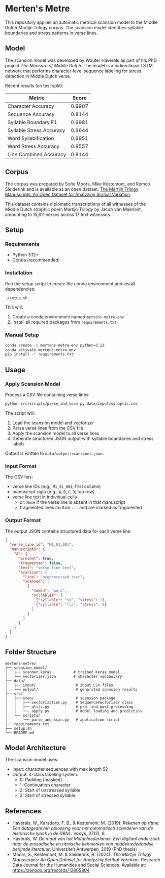 # Merten's Metre

This repository applies an automatic metrical scansion model to the Middle Dutch Martijn Trilogy corpus. The scansion model identifies syllable boundaries and stress patterns in verse lines.

## Model

The scansion model was developed by Wouter Haverals as part of his PhD project *The Measure of Middle Dutch*. The model is a bidirectional LSTM network that performs character-level sequence labeling for stress detection in Middle Dutch verse.

Recent results (on test split):

| Metric | Score |
|--------|-------|
| Character Accuracy | 0.9907 |
| Sequence Accuracy | 0.8144 |
| Syllable Boundary F1 | 0.9981 |
| Syllable Stress Accuracy | 0.9644 |
| Word Syllabification | 0.9951 |
| Word Stress Accuracy | 0.9557 |
| Line Combined Accuracy | 0.8144 |

## Corpus

The corpus was prepared by Sofie Moors, Mike Kestemont, and Remco Sleiderink and is available as an open dataset: [The Martijn Trilogy Manuscripts: An Open Dataset for Analyzing Scribal Variation](https://zenodo.org/records/12805804).

This dataset contains diplomatic transcriptions of all witnesses of the Middle Dutch strophic poem Martijn Trilogy by Jacob van Maerlant, amounting to 15,811 verses across 17 text witnesses.

## Setup

### Requirements

- Python 3.12+
- Conda (recommended)

### Installation

Run the setup script to create the conda environment and install dependencies:

```bash
./setup.sh
```

This will:
1. Create a conda environment named `mertens-metre-env`
2. Install all required packages from `requirements.txt`

### Manual Setup

```bash
conda create -n mertens-metre-env python=3.12
conda activate mertens-metre-env
pip install -r requirements.txt
```

## Usage

### Apply Scansion Model

Process a CSV file containing verse lines:

```bash
python src/scripts/parse_and_scan.py data/input/synoptic.csv
```

The script will:
1. Load the scansion model and vectorizer
2. Parse verse lines from the CSV file
3. Apply the scansion model to all verse lines
4. Generate structured JSON output with syllable boundaries and stress labels

Output is written to `data/output/scansions.json`.

### Input Format

The CSV has:
- verse line IDs (e.g., `M1_01_001`; first column)
- manuscript sigla (e.g., `A`, `B`, `C`, `D`; top row)
- verse line text in individual cells
    - or: `None` if the verse line is absent in that manuscript
    - fragmented lines contain `...` and are marked as fragmented

### Output Format

The output JSON contains structured data for each verse line:

```json
{
  "verse_line_id": "M1_01_001",
  "manuscripts": {
    "A": {
      "present": true,
      "fragmented": false,
      "text": "verse line text",
      "scansion": {
        "line": "preprocessed text",
        "scanned": [
          {
            "token": "word",
            "syllables": [
              {"syllable": "sy", "stress": 1},
              {"syllable": "lla", "stress": 0}
            ]
          }
        ]
      }
    }
  }
}
```

## Folder Structure

```
mertens-metre/
├── scansion_model/
│   ├── scanner.keras          # trained Keras model
│   └── vectorizer.json        # character vocabulary
├── data/
│   ├── input/                  # input CSV files
│   └── output/                 # generated scansion results
├── src/
│   ├── scan/                   # scansion package
│   │   ├── vectorization.py    # SequenceVectorizer class
│   │   ├── utils.py            # pre- and post-processing
│   │   └── apply.py            # model loading and prediction
│   └── scripts/
│       └── parse_and_scan.py   # application script
├── requirements.txt
├── setup.sh
└── README.md
```

## Model Architecture

The scansion model uses:
- Input: character sequences with max length 52
- Output: 4-class labeling system:
  - 0: Padding (masked)
  - 1: Continuation character
  - 2: Start of unstressed syllable
  - 3: Start of stressed syllable

## References

- Haverals, W., Karsdorp, F. B., & Kestemont, M. (2019). *Rekenen op ritme: Een datagedreven oplossing voor het automatisch scanderen van de historische lyriek in de DBNL*. Vooys, 37(3), 6.
- Haverals, W. *De maat van het Middelnederlands. Een digitaal onderzoek naar de prosodische en ritmische kenmerken van middelnederlandse berijmde literatuur*. Universiteit Antwerpen, 2019 (PhD thesis)
- Moors, S., Kestemont, M. & Sleiderink, R. (2024). *The Martijn Trilogy Manuscripts: An Open Dataset for Analyzing Scribal Variation*. Research Data Journal for the Humanities and Social Sciences. Available at: https://zenodo.org/records/12805804
